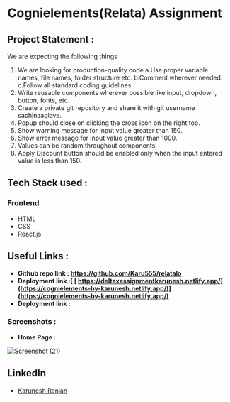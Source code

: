 # Cognielements(Relata) Assignment


## Project Statement : 

We are expecting the following things
1. We are looking for production-quality code
a.Use proper variable names, file names, folder structure etc.
b.Comment wherever needed.
c.Follow all standard coding guidelines.
2. Write reusable components wherever possible like input, dropdown, button, fonts, etc.
3. Create a private git repository and share it with git username sachinaaglave.
4. Popup should close on clicking the cross icon on the right top.
5. Show warning message for input value greater than 150.
6. Show error message for input value greater than 1000.
7. Values can be random throughout components. 
8. Apply Discount button should be enabled only when the input entered value is less than 150.



## Tech Stack used : 
### Frontend
- HTML
- CSS
- React.js

## Useful Links :
- **Github repo link : https://github.com/Karu555/relataIo**
- **Deployment link :[ [ https://deltaxassignmentkarunesh.netlify.app/](https://cognielements-by-karunesh.netlify.app/)](https://cognielements-by-karunesh.netlify.app/)**
- **Deployment link :**

### Screenshots :

- **Home Page :** 

![Screenshot (21)](https://user-images.githubusercontent.com/73343061/188944371-10b78f75-a60a-4046-822f-53ab02d8862b.png)


## LinkedIn ##

- [Karunesh Ranjan](linkedin.com/in/karunesh-ranjan-6515211a0)
